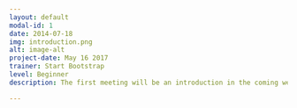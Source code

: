 ```yaml
---
layout: default
modal-id: 1
date: 2014-07-18
img: introduction.png
alt: image-alt
project-date: May 16 2017
trainer: Start Bootstrap
level: Beginner
description: The first meeting will be an introduction in the coming weeks topics. We will present inspiring data journalism stories and give an introduction of large data projects at OKFDE such as subsidystories.eu and JedeSchule.de

---
```

